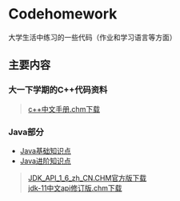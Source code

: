 <!--
 * @Descripttion: 
 * @Author: YourSongsAreSoGood
 * @Date: 2020-11-20 22:59:53
 * @LastEditTime: 2020-11-28 21:24:46
-->
# Codehomework
大学生活中练习的一些代码（作业和学习语言等方面）

## 主要内容
###  大一下学期的C++代码资料
> [c++中文手册.chm下载](https://github.com/Your-songs-are-so-good/Codehomework/blob/master/Study_C-_/c%2B%2B%E4%B8%AD%E6%96%87%E6%89%8B%E5%86%8C.chm)
### Java部分
 -  [Java基础知识点](https://github.com/Your-songs-are-so-good/Codehomework/blob/master/Study_Java/java%E7%AC%94%E8%AE%B0/%E5%9F%BA%E7%A1%80%E7%AF%87.md)
 -  [Java进阶知识点](https://github.com/Your-songs-are-so-good/Codehomework/tree/master/Study_Java/java%E7%AC%94%E8%AE%B0/%E8%BF%9B%E9%98%B6%E7%AF%87)
> [JDK_API_1_6_zh_CN.CHM官方版下载](https://github.com/Your-songs-are-so-good/Codehomework/blob/master/Study_Java/JDK_API_1_6_zh_CN.CHM)  
> [jdk-11中文api修订版.chm下载](https://github.com/Your-songs-are-so-good/Codehomework/blob/master/Study_Java/jdk-11%E4%B8%AD%E6%96%87api%E4%BF%AE%E8%AE%A2%E7%89%88.chm)  
